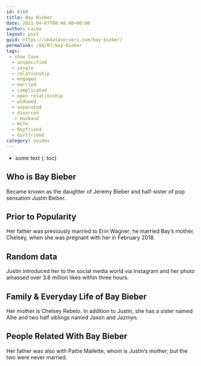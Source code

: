 ```yaml
---
id: 6168
title: Bay Bieber
date: 2021-04-07T00:48:48+00:00
author: Laima
layout: post
guid: https://ukdataservers.com/bay-bieber/
permalink: /04/07/bay-bieber
tags:
 - show love
  - unspecified
  - single
  - relationship
  - engaged
  - married
  - complicated
  - open relationship
  - widowed
  - separated
  - divorced
   - Husband
  - Wife
  - Boyfriend
  - Girlfriend
category: Guides
---
```


* some text
{: toc}


## Who is Bay Bieber
                  
                  
                  
Became known as the daughter of Jeremy Bieber and half-sister of pop sensation Justin Bieber.
                  
              
            
              
            
                
                
                
## Prior to Popularity
                  
                  
                  
Her father was previously married to Erin Wagner; he married Bay&#8217;s mother, Chelsey, when she was pregnant with her in February 2018.
                  
              
            
              
            
                
                
                
## Random data
                  
                  
                  
Justin introduced her to the social media world via Instagram and her photo amassed over 3.8 million likes within three hours.
                  
              
            
              
            
                
                
                
## Family & Everyday Life of Bay Bieber
                  
                  
                  
Her mother is Chelsey Rebelo. In addition to Justin, she has a sister named Allie and two half siblings named Jaxon and Jazmyn. 
                  
              
            
              
            
                
                
                
## People Related With Bay Bieber
                  
                  
                  
Her father was also with Pattie Mallette, whom is Justin&#8217;s mother; but the two were never married. 
                  
              
            
              
            
                
              
            
              
              
            
            
              
            
          
          
          